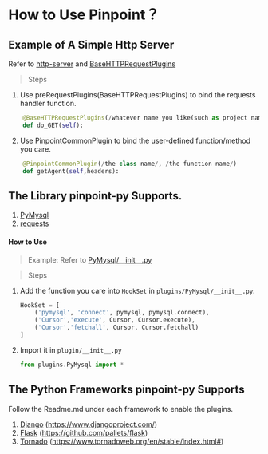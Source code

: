# How to Use Pinpoint？

## Example of A Simple Http Server

Refer to [http-server](./simple-http-server/http-server.py) and [BaseHTTPRequestPlugins](./simple-http-server/plugins/BaseHTTPRequestPlugins.py)

> Steps

1. Use preRequestPlugins(BaseHTTPRequestPlugins) to bind the requests handler function.

```python
    @BaseHTTPRequestPlugins(/whatever name you like(such as project name)/, /the function name/)
    def do_GET(self):
```

2. Use PinpointCommonPlugin to bind the user-defined function/method you care.

```python
    @PinpointCommonPlugin(/the class name/, /the function name/)
    def getAgent(self,headers):
```

## The Library pinpoint-py Supports.

1. [PyMysql](./plugins/PyMysql)
2. [requests](./plugins/requests)

#### How to Use
> Example: Refer to [PyMysql/\_\_init\_\_.py](./plugins/PyMysql/__init__.py)

> Steps

1. Add the function you care into ```HookSet``` in ```plugins/PyMysql/__init__.py```:
    ```python
    HookSet = [
        ('pymysql', 'connect', pymysql, pymysql.connect),
        ('Cursor','execute', Cursor, Cursor.execute),
        ('Cursor','fetchall', Cursor, Cursor.fetchall)
    ]
    ```
2. Import it in ```plugin/__init__.py```
    ```python
    from plugins.PyMysql import *
    ```

## The Python Frameworks pinpoint-py Supports

Follow the Readme.md under each framework to enable the plugins.

1. [Django](./django) (https://www.djangoproject.com/) 
2. [Flask](./flask) (https://github.com/pallets/flask) 
3. [Tornado](./tornado) (https://www.tornadoweb.org/en/stable/index.html#) 


